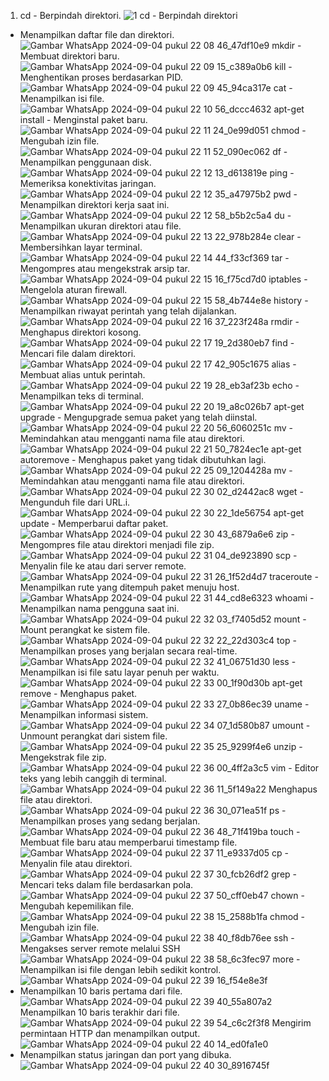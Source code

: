 1. cd - Berpindah direktori.
![1  cd - Berpindah direktori](https://github.com/user-attachments/assets/f023356a-ea39-4d11-bc8d-824541cd32ca)
- Menampilkan daftar file dan direktori.
![Gambar WhatsApp 2024-09-04 pukul 22 08 46_47df10e9](https://github.com/user-attachments/assets/20d1e658-bf75-4eeb-811f-5319cfb03475)
mkdir - Membuat direktori baru.
![Gambar WhatsApp 2024-09-04 pukul 22 09 15_c389a0b6](https://github.com/user-attachments/assets/efca92b0-17f4-43bf-9d79-d4c1433724a2)
kill - Menghentikan proses berdasarkan PID.
![Gambar WhatsApp 2024-09-04 pukul 22 09 45_94ca317e](https://github.com/user-attachments/assets/e29aedd1-ada2-4774-8ac7-73b62ac55938)
cat - Menampilkan isi file.
![Gambar WhatsApp 2024-09-04 pukul 22 10 56_dccc4632](https://github.com/user-attachments/assets/d727f946-9466-4e87-b949-f722d7ae09b8)
apt-get install - Menginstal paket baru.
![Gambar WhatsApp 2024-09-04 pukul 22 11 24_0e99d051](https://github.com/user-attachments/assets/edc2a60e-371c-4d80-a8e2-7a43eda3e976)
chmod - Mengubah izin file.
![Gambar WhatsApp 2024-09-04 pukul 22 11 52_090ec062](https://github.com/user-attachments/assets/09808bb4-718e-4dde-890c-1968eb26a91e)
df - Menampilkan penggunaan disk.
![Gambar WhatsApp 2024-09-04 pukul 22 12 13_d613819e](https://github.com/user-attachments/assets/8abd70d7-027c-4512-8cd6-d977e2ed8750)
ping - Memeriksa konektivitas jaringan.
![Gambar WhatsApp 2024-09-04 pukul 22 12 35_a47975b2](https://github.com/user-attachments/assets/36184cd4-d825-4cec-892c-2150498572f3)
pwd - Menampilkan direktori kerja saat ini.
![Gambar WhatsApp 2024-09-04 pukul 22 12 58_b5b2c5a4](https://github.com/user-attachments/assets/e5070cf6-8f52-46db-b4aa-9f8582ade7e0)
du - Menampilkan ukuran direktori atau file.
![Gambar WhatsApp 2024-09-04 pukul 22 13 22_978b284e](https://github.com/user-attachments/assets/3b339951-c298-456d-9f18-9850b16bfff3)
clear - Membersihkan layar terminal.
![Gambar WhatsApp 2024-09-04 pukul 22 14 44_f33cf369](https://github.com/user-attachments/assets/a3bab3fa-c039-4587-b864-089d029dc8e5)
tar - Mengompres atau mengekstrak arsip tar.
![Gambar WhatsApp 2024-09-04 pukul 22 15 16_f75cd7d0](https://github.com/user-attachments/assets/951761a0-4148-426f-87cf-13f6e23cb6bd)
iptables - Mengelola aturan firewall.
![Gambar WhatsApp 2024-09-04 pukul 22 15 58_4b744e8e](https://github.com/user-attachments/assets/2a0a515e-d39e-4000-bdbb-a4f23668d200)
history - Menampilkan riwayat perintah yang telah dijalankan.
![Gambar WhatsApp 2024-09-04 pukul 22 16 37_223f248a](https://github.com/user-attachments/assets/1b914baf-e261-49e2-94b1-c777f51eeb5f)
rmdir - Menghapus direktori kosong.
![Gambar WhatsApp 2024-09-04 pukul 22 17 19_2d380eb7](https://github.com/user-attachments/assets/cf73edf0-7f7a-49c0-ba6b-d123f5323c81)
find - Mencari file dalam direktori.
![Gambar WhatsApp 2024-09-04 pukul 22 17 42_905c1675](https://github.com/user-attachments/assets/c352b7ac-a6f6-499a-b7d4-150ae5a6f258)
alias - Membuat alias untuk perintah.
![Gambar WhatsApp 2024-09-04 pukul 22 19 28_eb3af23b](https://github.com/user-attachments/assets/0c87ed9e-0d58-48cd-96bd-776a00a5450b)
echo - Menampilkan teks di terminal.
![Gambar WhatsApp 2024-09-04 pukul 22 20 19_a8c026b7](https://github.com/user-attachments/assets/ff38a5e3-8602-490a-aee5-4decc3ac5b58)
apt-get upgrade - Mengupgrade semua paket yang telah diinstal.
![Gambar WhatsApp 2024-09-04 pukul 22 20 56_6060251c](https://github.com/user-attachments/assets/ead9cfce-f6b5-4914-898b-ae10ec123150)
mv - Memindahkan atau mengganti nama file atau direktori.
![Gambar WhatsApp 2024-09-04 pukul 22 21 50_7824ec1e](https://github.com/user-attachments/assets/e36b9f89-69f9-4505-9451-fc673123b5a6)
apt-get autoremove - Menghapus paket yang tidak dibutuhkan lagi.
![Gambar WhatsApp 2024-09-04 pukul 22 25 09_1204428a](https://github.com/user-attachments/assets/bf5a5dce-f236-4c74-a0f5-fba26a14988a)
mv - Memindahkan atau mengganti nama file atau direktori.
![Gambar WhatsApp 2024-09-04 pukul 22 30 02_d2442ac8](https://github.com/user-attachments/assets/d1346c7d-27d3-442c-8d60-2d4c57a993dd)
wget - Mengunduh file dari URL.i.
![Gambar WhatsApp 2024-09-04 pukul 22 30 22_1de56754](https://github.com/user-attachments/assets/3a62f246-0c3a-442d-992d-52f328368f0e)
apt-get update - Memperbarui daftar paket.
![Gambar WhatsApp 2024-09-04 pukul 22 30 43_6879a6e6](https://github.com/user-attachments/assets/f8f79f35-eeef-4b46-861d-137344283beb)
zip - Mengompres file atau direktori menjadi file zip.
![Gambar WhatsApp 2024-09-04 pukul 22 31 04_de923890](https://github.com/user-attachments/assets/9a0a1caf-5274-48bd-bd09-7ffa2637a175)
scp - Menyalin file ke atau dari server remote.
![Gambar WhatsApp 2024-09-04 pukul 22 31 26_1f52d4d7](https://github.com/user-attachments/assets/a4acf75b-11f7-44bc-a66a-6238f0268c44)
traceroute - Menampilkan rute yang ditempuh paket menuju host.
![Gambar WhatsApp 2024-09-04 pukul 22 31 44_cd8e6323](https://github.com/user-attachments/assets/f8fef4d2-81a1-4da7-a907-8e6e3bfdfe94)
whoami - Menampilkan nama pengguna saat ini.
![Gambar WhatsApp 2024-09-04 pukul 22 32 03_f7405d52](https://github.com/user-attachments/assets/856de275-ba64-4e40-971f-bf0f5568ef5c)
mount - Mount perangkat ke sistem file.
![Gambar WhatsApp 2024-09-04 pukul 22 32 22_22d303c4](https://github.com/user-attachments/assets/2986c915-49f7-4c26-9a63-bbe1a181a807)
top - Menampilkan proses yang berjalan secara real-time.
![Gambar WhatsApp 2024-09-04 pukul 22 32 41_06751d30](https://github.com/user-attachments/assets/8ad3259f-bf42-4ae9-8ad7-fd21d6675107)
less - Menampilkan isi file satu layar penuh per waktu.
![Gambar WhatsApp 2024-09-04 pukul 22 33 00_1f90d30b](https://github.com/user-attachments/assets/c87da3e6-c7f2-4f69-9c7d-b3ec9dc0cbef)
apt-get remove - Menghapus paket.
![Gambar WhatsApp 2024-09-04 pukul 22 33 27_0b86ec39](https://github.com/user-attachments/assets/22148f80-ff29-494a-a641-0d3aa40a6583)
uname - Menampilkan informasi sistem.
![Gambar WhatsApp 2024-09-04 pukul 22 34 07_1d580b87](https://github.com/user-attachments/assets/0960a4d2-67cf-4fd1-b92a-75d623823359)
umount - Unmount perangkat dari sistem file.
![Gambar WhatsApp 2024-09-04 pukul 22 35 25_9299f4e6](https://github.com/user-attachments/assets/7cde7586-0f4c-4869-a4b6-b72f53ebe10b)
unzip - Mengekstrak file zip.
![Gambar WhatsApp 2024-09-04 pukul 22 36 00_4ff2a3c5](https://github.com/user-attachments/assets/ff6a1303-95bd-44c7-8523-02aafe0b542f)
vim - Editor teks yang lebih canggih di terminal.
![Gambar WhatsApp 2024-09-04 pukul 22 36 11_5f149a22](https://github.com/user-attachments/assets/336dd5e6-fcaf-4f4a-a577-7579f582a95d)
Menghapus file atau direktori.
![Gambar WhatsApp 2024-09-04 pukul 22 36 30_071ea51f](https://github.com/user-attachments/assets/c1c036a0-cdf1-484c-9eec-80c554fb444b)
ps - Menampilkan proses yang sedang berjalan.
![Gambar WhatsApp 2024-09-04 pukul 22 36 48_71f419ba](https://github.com/user-attachments/assets/34cf3d09-ccd5-4454-b601-1e5bb388614d)
touch - Membuat file baru atau memperbarui timestamp file.
![Gambar WhatsApp 2024-09-04 pukul 22 37 11_e9337d05](https://github.com/user-attachments/assets/59256ee3-d636-4427-83fc-7750ca683a56)
cp - Menyalin file atau direktori.
![Gambar WhatsApp 2024-09-04 pukul 22 37 30_fcb26df2](https://github.com/user-attachments/assets/ab1f3328-b994-4489-84ad-b90cc31c81af)
grep - Mencari teks dalam file berdasarkan pola.
![Gambar WhatsApp 2024-09-04 pukul 22 37 50_cff0eb47](https://github.com/user-attachments/assets/a5b42d85-8ca4-4ee1-a14f-8f84ff4f83be)
chown - Mengubah kepemilikan file.
![Gambar WhatsApp 2024-09-04 pukul 22 38 15_2588b1fa](https://github.com/user-attachments/assets/10f80f00-ae65-4e96-9227-493784c02c17)
chmod - Mengubah izin file.
![Gambar WhatsApp 2024-09-04 pukul 22 38 40_f8db76ee](https://github.com/user-attachments/assets/31e6394c-7b49-4175-8d90-6319810fec44)
ssh - Mengakses server remote melalui SSH
![Gambar WhatsApp 2024-09-04 pukul 22 38 58_6c3fec97](https://github.com/user-attachments/assets/810366c4-bbd0-4cb5-ba5b-5402c2fa71a4)
more - Menampilkan isi file dengan lebih sedikit kontrol.
![Gambar WhatsApp 2024-09-04 pukul 22 39 16_f54e8e3f](https://github.com/user-attachments/assets/4fa86d93-3cc9-4d80-bff6-0df90bf94dc4)
- Menampilkan 10 baris pertama dari file.
![Gambar WhatsApp 2024-09-04 pukul 22 39 40_55a807a2](https://github.com/user-attachments/assets/9ecd1eb7-e3b2-4ce0-8306-b29e0afc70d1)
Menampilkan 10 baris terakhir dari file.
![Gambar WhatsApp 2024-09-04 pukul 22 39 54_c6c2f3f8](https://github.com/user-attachments/assets/680d72fb-abbb-4509-822c-a1a0c2ca8791)
Mengirim permintaan HTTP dan menampilkan output.
![Gambar WhatsApp 2024-09-04 pukul 22 40 14_ed0fa1e0](https://github.com/user-attachments/assets/a9ba4476-98a1-4fa5-9496-ed95b978713f)
- Menampilkan status jaringan dan port yang dibuka.
![Gambar WhatsApp 2024-09-04 pukul 22 40 30_8916745f](https://github.com/user-attachments/assets/cb5b08f8-96bc-4e96-a787-2a3d701eb564)












